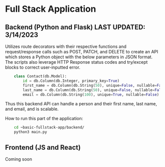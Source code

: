 # Full Stack Application

## Backend (Python and Flask) LAST UPDATED: 3/14/2023

Utilizes route decorators with their respective functions and request/response calls such as POST, PATCH, and DELETE to create an API which stores a Python object with the below parameters in JSON format. The scripts also leverage HTTP Response status codes and try/except blocks to correct user-inputted error.

```py
    class Contact(db.Model):
        id = db.Column(db.Integer, primary_key=True)
        first_name = db.Column(db.String(50), unique=False, nullable=False)
        last_name = db.Column(db.String(50), unique=False, nullable=False)
        email = db.Column(db.String(100), unique=True, nullable=False)
```

Thus this backend API can handle a person and their first name, last name, and email, and is scalable.

How to run this part of the application:
```bash 
    cd ~basic-fullstack-app/backend/
    python3 main.py
```

## Frontend (JS and React)

Coming soon